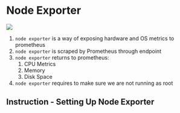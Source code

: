 # Node Exporter

<img src="https://user-images.githubusercontent.com/6856382/222939962-19f24cec-375c-45f0-842f-e5319d92fea4.png">

1. `node exporter` is a way of exposing hardware and OS metrics to prometheus
2. `node exporter` is scraped by Prometheus through endpoint
3. `node exporter` returns to prometheus:
    1. CPU Metrics
    2. Memory
    3. Disk Space
4. `node exporter` requires to make sure we are not running as root


## Instruction - Setting Up Node Exporter